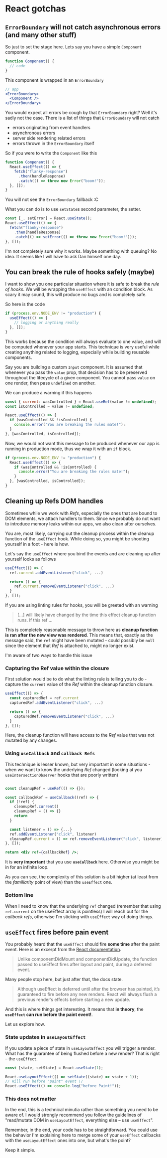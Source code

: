 # React gotchas

## `ErrorBoundary` will not catch asynchronous errors (and many other stuff)

So just to set the stage here. Lets say you have a simple `Component` component.

```jsx
function Component() {
  // code
}
```

This component is wrapped in an `ErrorBoundary`

```jsx
// app
<ErrorBoundary>
  <Component />
</ErrorBoundary>
```

You would expect all errors be cough by that `ErrorBoundary` right? Well it's sadly not the case.
There is a list of things that `ErrorBoundary` will not catch

- errors originating from event handlers
- asynchronous errors
- server side rendering related errors
- errors thrown in the `ErrorBoundary` itself

So if you were to write the `Component` like this

```jsx
function Component() {
  React.useEffect(() => {
    fetch("flanky-response")
      .then(handleResponse)
      .catch(() => throw new Error("boom!"));
  }, []);
}
```

You will not see the `ErrorBoundary` fallback :C

What you can do is to use `setState`s second parameter, the setter.

```jsx
const [_, setError] = React.useState();
React.useEffect(() => {
  fetch("flanky-response")
    .then(handleResponse)
    .catch(() => setError(() => throw new Error("boom!")));
}, []);
```

I'm not completely sure why it works. Maybe something with queuing? No idea. It seems like I will have to ask Dan himself one day.

## You can break the rule of hooks safely (maybe)

I want to show you one particular situation where it is safe to break the _rule of hooks_.
We will be wrapping the `useEffect` with an condition block. As scary it may sound, this will produce no bugs and is completely safe.

So here is the code

```jsx
if (process.env.NODE_ENV != "production") {
  useEffect(() => {
    // logging or anything really
  }, []);
}
```

This works because the condition will always evaluate to one value, and will be computed whenever your app starts.
This technique is very useful while creating anything related to logging, especially while building reusable components.

Say you are building a custom `Input` component.
It is assumed that whenever you pass the `value` prop, that decision has to be preserved throughout the lifecycle of a given component.
You cannot pass `value` on one render, then pass `undefined` on another.

We can produce a warning if this happens

```js
const { current: wasControlled } = React.useRef(value != undefined);
const isControlled = value != undefined;

React.useEffect(() => {
  if (wasControlled && !isControlled) {
    console.error("You are breaking the rules mate!");
  }
}, [wasControlled, isControlled]);
```

Now, we would not want this message to be produced whenever our app is running in production mode, thus we wrap it with an `if` block.

```jsx
if (process.env.NODE_ENV != "production") {
  React.useEffect(() => {
    if (wasControlled && !isControlled) {
      console.error("You are breaking the rules mate!");
    }
  }, [wasControlled, isControlled]);
}
```

## Cleaning up Refs DOM handles

Sometimes while we work with _Refs_, especially the ones that are bound to DOM elements, we
attach handlers to them. Since we probably do not want to introduce memory leaks within our apps, we also clean after ourselves.

You are, most likely, carrying out the cleanup process within the cleanup function of the `useEffect` hook.
While doing so, you might be shooting yourself in a foot - here is how.

Let's say the `useEffect` where you bind the events and are cleaning up after yourself looks as follows

```jsx
useEffect(() => {
  ref.current.addEventListener("click", ...)

  return () => {
    ref.current.removeEventListener("click", ...)
  }
}, []);
```

If you are using linting rules for hooks, you will be greeted with an warning

> [...] will likely have changed by the time this effect cleanup function runs. If this ref ...

This is completely reasonable message to throw here as **cleanup function is ran after the new view was rendered**.
This means that, exactly as the message said, the `ref` might have been mutated - could possibly be `null` since the element that _Ref_ is attached to,
might no longer exist.

I'm aware of two ways to handle this issue

### Capturing the Ref value within the closure

First solution would be to do what the linting rule is telling you to do - capture the `current` value of the _Ref_ within the cleanup function closure.

```jsx
useEffect(() => {
  const capturedRef = ref.current
  capturedRef.addEventListener("click", ...)

  return () => {
    capturedRef.removeEventListener("click", ...)
  }
}, []);
```

Here, the cleanup function will have access to the _Ref_ value that was not mutated by any changes.

### Using `useCallback` and `callback Refs`

This technique is lesser known, but very important in some situations - when we want to know the underlying _Ref_ changed (looking at you `useIntersectionObserver` hooks that are poorly written)

```jsx

const cleanupRef = useRef(() => {});

const callbackRef = useCallback((ref) => {
  if (!ref) {
    cleanupRef.current()
    cleanupRef = () => {}
    return
  }

  const listener = () => {...}
  ref.addEventListener("click", listener)
  cleanupRef.current = () => ref.removeEventListener("click", listener)
}, []);

return <div ref={callbackRef} />;
```

It is **very important** that you use **`useCallback`** here. Otherwise you might be in for an infinite loop.

As you can see, the complexity of this solution is a bit higher (at least from the _familiarity_ point of view) than the `useEffect` one.

### Bottom line

When I need to know that the underlying `ref` changed (remember that using `ref.current` on the useEffect array is pointless) I will reach out for the
_callback refs_, otherwise I'm sticking with `useEffect` way of doing things.

## `useEffect` fires before pain event

You probably heard that the `useEffect` should fire **some time** after the paint event. Here is an excerpt from the [React documentation](https://reactjs.org/docs/hooks-reference.html#useeffect).

> Unlike componentDidMount and componentDidUpdate, the function passed to useEffect fires after layout and paint, during a deferred event.

Many people stop here, but just after that, the docs state.

> Although useEffect is deferred until after the browser has painted, it’s guaranteed to fire before any new renders. React will always flush a previous render’s effects before starting a new update.

And this is where things get interesting. It means that **in theory**, the **`useEffect` can run before the paint event!**.

Let us explore how.

### State updates in `useLayoutEffect`

If you update a piece of state in `useLayoutEffect` you will trigger a render. What has the guarantee of being flushed before a new render? That is right – the `useEffect`.

```ts
const [state, setState] = React.useState(1);

React.useLayoutEffect(() => setState((state) => state + 1));
// Will run before "paint" event \/
React.useEffect(() => console.log("before Paint!"));
```

### This does not matter

In the end, this is a technical minutia rather than something you need to be aware of. I would strongly recommend you follow the guidelines of "read/mutate DOM in `useLayoutEffect`, everything else – use `useEffect`".

Remember, in the end, your code has to be straightforward. You could use the behavior I'm explaining here to merge some of your `useEffect` callbacks with the `useLayoutEffect` ones into one, but what's the point?

Keep it simple.
